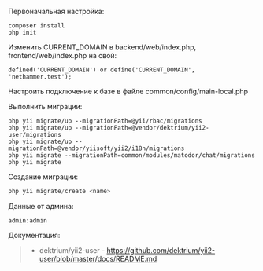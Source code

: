Первоначальная настройка:
```
composer install
php init
```

Изменить CURRENT_DOMAIN в backend/web/index.php, frontend/web/index.php на свой:
```
defined('CURRENT_DOMAIN') or define('CURRENT_DOMAIN', 'nethammer.test');
```

Настроить подключение к базе в файле common/config/main-local.php

Выполнить миграции:
```
php yii migrate/up --migrationPath=@yii/rbac/migrations
php yii migrate/up --migrationPath=@vendor/dektrium/yii2-user/migrations
php yii migrate/up --migrationPath=@vendor/yiisoft/yii2/i18n/migrations
php yii migrate --migrationPath=common/modules/matodor/chat/migrations
php yii migrate
```

Создание миграции:
```php
php yii migrate/create <name>
```

Данные от админа:
```
admin:admin
```

Документация:
> - dektrium/yii2-user - https://github.com/dektrium/yii2-user/blob/master/docs/README.md
